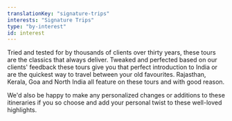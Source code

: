 ```yaml
---
translationKey: "signature-trips"
interests: "Signature Trips"
type: "by-interest"
id: interest
---
```

Tried and tested for by thousands of clients over thirty years, these tours are the classics that always deliver. Tweaked and perfected based on our clients' feedback these tours give you that perfect introduction to India or are the quickest way to travel between your old favourites. Rajasthan, Kerala, Goa and North India all feature on these tours and with good reason.

We'd also be happy to make any personalized changes or additions to these itineraries if you so choose and add your personal twist to these well-loved highlights.